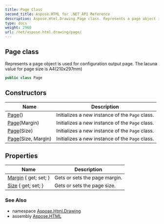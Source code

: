 ```yaml
---
title: Page Class
second_title: Aspose.HTML for .NET API Reference
description: Aspose.Html.Drawing.Page class. Represents a page object is used for configuration output page. The lacuna value for page size is A4210x297mm
type: docs
weight: 2960
url: /net/aspose.html.drawing/page/
---
```

## Page class

Represents a page object is used for configuration output page. The lacuna value for page size is A4(210x297mm)

```csharp
public class Page
```

## Constructors

| Name | Description |
| --- | --- |
| [Page](page/#constructor)() | Initializes a new instance of the `Page` class. |
| [Page](page/#constructor_1)(Margin) | Initializes a new instance of the `Page` class. |
| [Page](page/#constructor_2)(Size) | Initializes a new instance of the `Page` class. |
| [Page](page/#constructor_3)(Size, Margin) | Initializes a new instance of the `Page` class. |

## Properties

| Name | Description |
| --- | --- |
| [Margin](../../aspose.html.drawing/page/margin/) { get; set; } | Gets or sets the page margin. |
| [Size](../../aspose.html.drawing/page/size/) { get; set; } | Gets or sets the page size. |

### See Also

* namespace [Aspose.Html.Drawing](../../aspose.html.drawing/)
* assembly [Aspose.HTML](../../)
